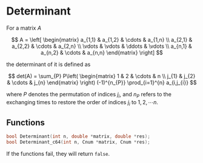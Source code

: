 Determinant
===

For a matrix $A$

$$
A = \left[ \begin{matrix}
    a_{1,1} & a_{1,2} & \cdots & a_{1,n} \\
    a_{2,1} & a_{2,2} & \cdots & a_{2,n} \\
    \vdots & \vdots & \ddots & \vdots \\
    a_{n,1} & a_{n,2} & \cdots & a_{n,n}
\end{matrix} \right]
$$

the determinant of it is defined as

$$
det(A) = \sum_{P} P\left( \begin{matrix}
    1 & 2 & \cdots & n \\
    j_{1} & j_{2} & \cdots & j_{n}
\end{matrix} \right)
(-1)^{n_{P}}
\prod_{i=1}^{n} a_{i,j_{i}}
$$

where $P$ denotes the permutation of indices $j_{i}$, and $n_{P}$ refers to the exchanging times to restore the order of indices $j_{i}$ to $1,2,\cdots n$.

Functions
---

```C
bool Determinant(int n, double *matrix, double *res);
bool Determinant_c64(int n, Cnum *matrix, Cnum *res);
```

If the functions fail, they will return `false`.